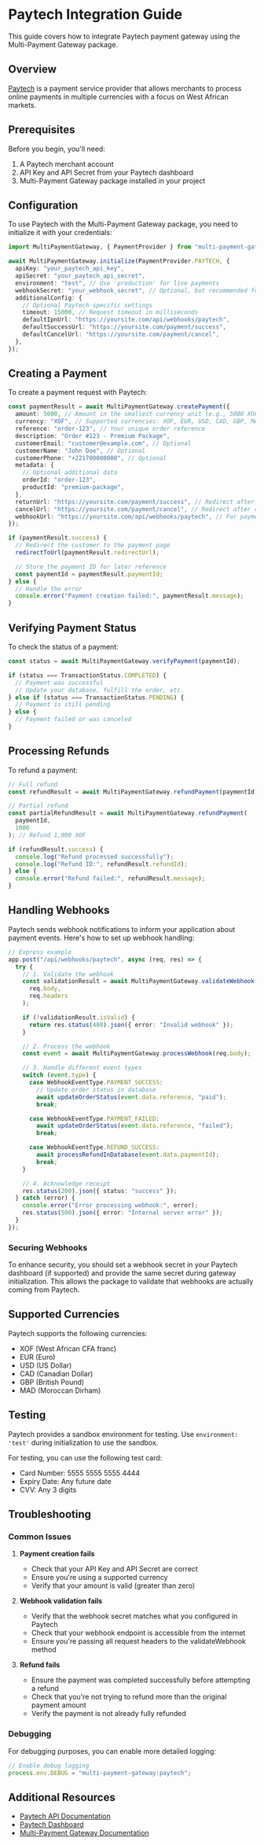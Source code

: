 # Paytech Integration Guide

This guide covers how to integrate Paytech payment gateway using the Multi-Payment Gateway package.

## Overview

[Paytech](https://paytech.sn) is a payment service provider that allows merchants to process online payments in multiple currencies with a focus on West African markets.

## Prerequisites

Before you begin, you'll need:

1. A Paytech merchant account
2. API Key and API Secret from your Paytech dashboard
3. Multi-Payment Gateway package installed in your project

## Configuration

To use Paytech with the Multi-Payment Gateway package, you need to initialize it with your credentials:

```typescript
import MultiPaymentGateway, { PaymentProvider } from "multi-payment-gateway";

await MultiPaymentGateway.initialize(PaymentProvider.PAYTECH, {
  apiKey: "your_paytech_api_key",
  apiSecret: "your_paytech_api_secret",
  environment: "test", // Use 'production' for live payments
  webhookSecret: "your_webhook_secret", // Optional, but recommended for security
  additionalConfig: {
    // Optional Paytech-specific settings
    timeout: 15000, // Request timeout in milliseconds
    defaultIpnUrl: "https://yoursite.com/api/webhooks/paytech",
    defaultSuccessUrl: "https://yoursite.com/payment/success",
    defaultCancelUrl: "https://yoursite.com/payment/cancel",
  },
});
```

## Creating a Payment

To create a payment request with Paytech:

```typescript
const paymentResult = await MultiPaymentGateway.createPayment({
  amount: 5000, // Amount in the smallest currency unit (e.g., 5000 XOF = 5,000 FCFA)
  currency: "XOF", // Supported currencies: XOF, EUR, USD, CAD, GBP, MAD
  reference: "order-123", // Your unique order reference
  description: "Order #123 - Premium Package",
  customerEmail: "customer@example.com", // Optional
  customerName: "John Doe", // Optional
  customerPhone: "+221700000000", // Optional
  metadata: {
    // Optional additional data
    orderId: "order-123",
    productId: "premium-package",
  },
  returnUrl: "https://yoursite.com/payment/success", // Redirect after successful payment
  cancelUrl: "https://yoursite.com/payment/cancel", // Redirect after canceled payment
  webhookUrl: "https://yoursite.com/api/webhooks/paytech", // For payment notifications
});

if (paymentResult.success) {
  // Redirect the customer to the payment page
  redirectToUrl(paymentResult.redirectUrl);

  // Store the payment ID for later reference
  const paymentId = paymentResult.paymentId;
} else {
  // Handle the error
  console.error("Payment creation failed:", paymentResult.message);
}
```

## Verifying Payment Status

To check the status of a payment:

```typescript
const status = await MultiPaymentGateway.verifyPayment(paymentId);

if (status === TransactionStatus.COMPLETED) {
  // Payment was successful
  // Update your database, fulfill the order, etc.
} else if (status === TransactionStatus.PENDING) {
  // Payment is still pending
} else {
  // Payment failed or was canceled
}
```

## Processing Refunds

To refund a payment:

```typescript
// Full refund
const refundResult = await MultiPaymentGateway.refundPayment(paymentId);

// Partial refund
const partialRefundResult = await MultiPaymentGateway.refundPayment(
  paymentId,
  1000
); // Refund 1,000 XOF

if (refundResult.success) {
  console.log("Refund processed successfully");
  console.log("Refund ID:", refundResult.refundId);
} else {
  console.error("Refund failed:", refundResult.message);
}
```

## Handling Webhooks

Paytech sends webhook notifications to inform your application about payment events. Here's how to set up webhook handling:

```typescript
// Express example
app.post("/api/webhooks/paytech", async (req, res) => {
  try {
    // 1. Validate the webhook
    const validationResult = await MultiPaymentGateway.validateWebhook(
      req.body,
      req.headers
    );

    if (!validationResult.isValid) {
      return res.status(400).json({ error: "Invalid webhook" });
    }

    // 2. Process the webhook
    const event = await MultiPaymentGateway.processWebhook(req.body);

    // 3. Handle different event types
    switch (event.type) {
      case WebhookEventType.PAYMENT_SUCCESS:
        // Update order status in database
        await updateOrderStatus(event.data.reference, "paid");
        break;

      case WebhookEventType.PAYMENT_FAILED:
        await updateOrderStatus(event.data.reference, "failed");
        break;

      case WebhookEventType.REFUND_SUCCESS:
        await processRefundInDatabase(event.data.paymentId);
        break;
    }

    // 4. Acknowledge receipt
    res.status(200).json({ status: "success" });
  } catch (error) {
    console.error("Error processing webhook:", error);
    res.status(500).json({ error: "Internal server error" });
  }
});
```

### Securing Webhooks

To enhance security, you should set a webhook secret in your Paytech dashboard (if supported) and provide the same secret during gateway initialization. This allows the package to validate that webhooks are actually coming from Paytech.

## Supported Currencies

Paytech supports the following currencies:

- XOF (West African CFA franc)
- EUR (Euro)
- USD (US Dollar)
- CAD (Canadian Dollar)
- GBP (British Pound)
- MAD (Moroccan Dirham)

## Testing

Paytech provides a sandbox environment for testing. Use `environment: 'test'` during initialization to use the sandbox.

For testing, you can use the following test card:

- Card Number: 5555 5555 5555 4444
- Expiry Date: Any future date
- CVV: Any 3 digits

## Troubleshooting

### Common Issues

1. **Payment creation fails**

   - Check that your API Key and API Secret are correct
   - Ensure you're using a supported currency
   - Verify that your amount is valid (greater than zero)

2. **Webhook validation fails**

   - Verify that the webhook secret matches what you configured in Paytech
   - Check that your webhook endpoint is accessible from the internet
   - Ensure you're passing all request headers to the validateWebhook method

3. **Refund fails**
   - Ensure the payment was completed successfully before attempting a refund
   - Check that you're not trying to refund more than the original payment amount
   - Verify the payment is not already fully refunded

### Debugging

For debugging purposes, you can enable more detailed logging:

```typescript
// Enable debug logging
process.env.DEBUG = "multi-payment-gateway:paytech";
```

## Additional Resources

- [Paytech API Documentation](https://paytech.sn/api-docs)
- [Paytech Dashboard](https://paytech.sn/dashboard)
- [Multi-Payment Gateway Documentation](../../README.md)
